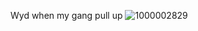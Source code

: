 Wyd when my gang pull up
![1000002829](https://github.com/Vileryx/Vileryx/assets/164891610/2a1bd9f8-e5d2-417c-9037-3ee8d70dfb43)


